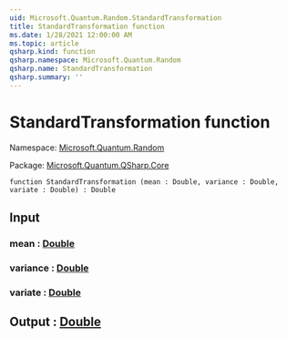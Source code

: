 ```yaml
---
uid: Microsoft.Quantum.Random.StandardTransformation
title: StandardTransformation function
ms.date: 1/28/2021 12:00:00 AM
ms.topic: article
qsharp.kind: function
qsharp.namespace: Microsoft.Quantum.Random
qsharp.name: StandardTransformation
qsharp.summary: ''
---
```


# StandardTransformation function

Namespace: [Microsoft.Quantum.Random](xref:Microsoft.Quantum.Random)

Package: [Microsoft.Quantum.QSharp.Core](https://nuget.org/packages/Microsoft.Quantum.QSharp.Core)




```qsharp
function StandardTransformation (mean : Double, variance : Double, variate : Double) : Double
```


## Input

### mean : [Double](xref:microsoft.quantum.lang-ref.double)




### variance : [Double](xref:microsoft.quantum.lang-ref.double)




### variate : [Double](xref:microsoft.quantum.lang-ref.double)





## Output : [Double](xref:microsoft.quantum.lang-ref.double)

